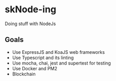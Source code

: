 # skNode-ing

Doing stuff with NodeJs

## Goals

- Use ExpressJS and KoaJS web frameworks
- Use Typescript and its linting
- Use mocha, chai, jest and supertest for testing
- Use Docker and PM2
- Blockchain
